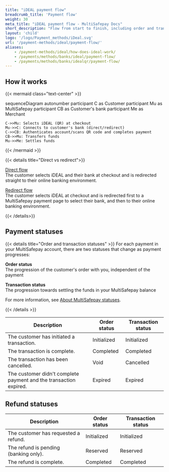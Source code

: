 ```yaml
---
title: "iDEAL payment flow"
breadcrumb_title: 'Payment flow'
weight: 30
meta_title: "iDEAL payment flow - MultiSafepay Docs"
short_description: "Flow from start to finish, including order and transaction status changes"
layout: 'child'
logo: '/logo/Payment_methods/iDeal.svg'
url: '/payment-methods/ideal/payment-flow/'
aliases: 
    - /payment-methods/ideal/how-does-ideal-work/
    - /payments/methods/banks/ideal/payment-flow/
    - /payments/methods/banks/idealqr/payment-flow/
---
```


## How it works

{{< mermaid class="text-center" >}}

sequenceDiagram
    autonumber
    participant C as Customer
    participant Mu as MultiSafepay
    participant CB as Customer's bank
    participant Me as Merchant

    C->>Mu: Selects iDEAL (QR) at checkout
    Mu->>C: Connects to customer's bank (direct/redirect)
    C->>CB: Authenticates account/scans QR code and completes payment
    CB->>Mu: Transfers funds 
    Mu->>Me: Settles funds

{{< /mermaid >}}
&nbsp;  

{{< details title="Direct vs redirect">}}

[Direct flow](/api/#ideal---direct)  
The customer selects iDEAL and their bank at checkout and is redirected straight to their online banking environment.  

[Redirect flow](/api/#ideal---redirect)  
The customer selects iDEAL at checkout and is redirected first to a MultiSafepay payment page to select their bank, and then to their online banking environment. 

{{< /details>}}

## Payment statuses

{{< details title="Order and transaction statuses" >}}
For each payment in your MultiSafepay account, there are two statuses that change as payment progresses:

**Order status**  
The progression of the customer's order with you, independent of the payment

**Transaction status**  
The progression towards settling the funds in your MultiSafepay balance

For more information, see [About MultiSafepay statuses](/payments/multisafepay-statuses/).

{{< /details >}}

| Description | Order status | Transaction status |
|---|---|---|
| The customer has initiated a transaction. | Initialized | Initialized |
| The transaction is complete. | Completed | Completed |
| The transaction has been cancelled. | Void   | Cancelled   |
| The customer didn't complete payment and the transaction expired. | Expired | Expired |

## Refund statuses

| Description | Order status | Transaction status |
|---|---|---|
| The customer has requested a refund. | Initialized | Initialized |
| The refund is pending (banking only).  | Reserved | Reserved |
| The refund is complete. | Completed | Completed |
